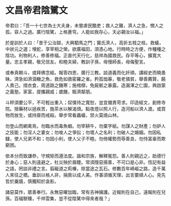 # 文昌帝君陰騭文	

帝君曰：「吾一十七世為士大夫身，未嘗虐民酷吏；救人之難，濟人之急，憫人之孤，容人之過。廣行陰騭，上格蒼穹。人能如我存心，天必錫汝以福。」

於是訓於人曰：「昔于公治獄，大興駟馬之門；竇氏濟人，高折五枝之桂。救蟻，中狀元之選；埋蛇，享宰相之榮。欲廣福田，須憑心地。行時時之方便，作種種之陰功。利物利人，修善修福。正直代天行化，慈祥為國救民。存平等心，擴寬大量。忠主孝親，敬兄信友。和睦夫婦，教訓子孫，毋慢師長，毋侮聖言。

或奉真朝斗，或拜佛念經。報答四恩，廣行三教。談道義而化奸頑，講經史而曉愚昧。濟急如濟涸轍之魚，救危如救密羅之雀。矜孤恤寡，敬老憐貧，舉善薦賢，饒人責己。措衣食，周道路之饑寒；施棺槨，免屍骸之暴露。造漏澤之仁園，興啟蒙之義塾。家富，提攜親戚；歲饑，賑濟鄰朋。

斗秤須要公平，不可輕出重入；奴僕待之寬恕，豈宜備責苛求。印造經文，創修寺院。捨藥材以拯疾苦，施茶水以解渴煩。點夜燈以照人行，造河船以濟人渡。或買物而放生，或持齋而戒殺。舉步常看蟲蟻，禁火莫燒山林。

勿登山而網禽鳥，勿臨水而毒魚蝦。勿宰耕牛，勿棄字紙。勿謀人之財產；勿妒人之技能；勿淫人之妻女；勿唆人之爭訟；勿壞人之名利；勿破人之婚姻。勿因私讎，使人兄弟不和；勿因小利，使人父子不睦。勿倚權勢而辱善良，勿恃富豪而欺窮困。

依本分而致謙恭，守規矩而遵法度。諧和宗族，解釋冤怨。善人則親近之，助德行於身心；惡人則遠避之，杜災殃於眉睫。常須隱惡揚善，不可口是心非。恆記有益之語，罔談非禮之言。翦礙道之荊榛，除當途之瓦石。修數百年崎嶇之路，造千萬人來往之橋。垂訓以格人非，捐貲以成人美。作事須循天理，出言要順人心。見先哲於羹牆，慎獨知於衾影。

諸惡莫作，眾善奉行。永無惡曜加臨，常有吉神擁護。近報則在自己，遠報則在兒孫。百福駢臻，千祥雲集，豈不從陰騭中得來者哉？」